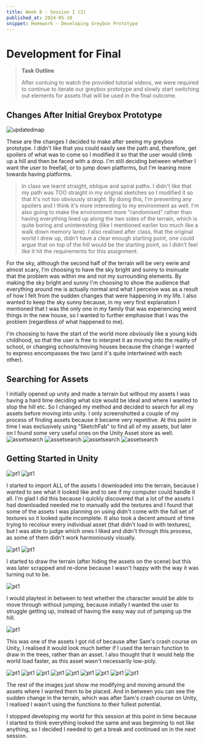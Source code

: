 ```yaml
---
title: Week 8 - Session 1 (2)
published_at: 2024-05-10
snippet: Homework - Developing Greybox Prototype
---
```

# Development for Final
> **Task Outline**
>
> After contuing to watch the provided tutorial videos, we were required to continue to iterate our greybox prototype and slowly start switching out elements for assets that will be used in the final outcome.

## Changes After Initial Greybox Prototype
![updatedmap](/W8/updatedmap.png)

These are the changes I decided to make after seeing my greybox prototype. I didn't like that you could easily see the path and, therefore, get spoilers of what was to come so I modified it so that the user would climb up a hill and then be faced with a drop. I'm still deciding between whether I want the user to freefall, or to jump down platforms, but I'm leaning more towards having platforms. 
> In class we learnt straight, oblique and spiral paths. I didn't like that my path was TOO straight in my original sketches so I modified it so that it's not too obviously straight.
By doing this, I'm preventing any spoilers and I think it's more interesting to my environment as well. I'm also going to make the environment more "randomised" rather than having everything lined up along the two sides of the terrain, which is quite boring and uninteresting (like I mentioned earlier too much like a walk down memory lane). I also realised after class, that the original world I drew up, didn't have a clear enough starting point, one could argue that on top of the hill would be the starting point, so I didn't feel like it hit the requirements for this assignment.

For the sky, although the second half of the terrain will be very eerie and almost scary, I'm choosing to have the sky bright and sunny to insinuate that the problem was within me and not my surrounding elements. By making the sky bright and sunny I'm choosing to show the audience that everything around me is actually normal and what I perceive was as a result of how I felt from the sudden changes that were happening in my life. I also wanted to keep the sky sunny because, in my very first explanation I mentioned that I was the only one in my family that was experiencing weird things in the new house, so I wanted to further emphasise that I was the problem (regardless of what happened to me).

I'm choosing to have the start of the world more obviously like a young kids childhood, so that the user is free to interpret it as moving into the reality of school, or changing schools/moving houses because the change I wanted to express encompasses the two (and it's quite intertwined with each other).

## Searching for Assets
I initially opened up unity and made a terrain but without my assets I was having a hard time deciding what size would be ideal and where I wanted to stop the hill etc. So I changed my method and decided to search for all my assets before moving into unity. I only screenshotted a couple of my process of finding assets because it became very repetitive. At this point in time I was exclusively using "SketchFab" to find all of my assets, but later on I found some very useful ones on the Unity Asset store as well.
![assetsearch](/W8/assetsearch1.png)
![assetsearch](/W8/assetsearch2.png)
![assetsearch](/W8/assetsearch3.png)
![assetsearch](/W8/assetsearch4.png)

## Getting Started in Unity
![pt1](/W8_WIP/1bplaytest1.png)
![pt1](/W8_WIP/1bplaytest2.png)

I started to import ALL of the assets I downloaded into the terrain, because I wanted to see what it looked like and to see if my computer could handle it all. I'm glad I did this because I quickly discovered that a lot of the assets I had downloaded needed me to manually add the textures and I found that some of the assets I was planning on using didn't come with the full set of textures so it looked quite incomplete. It also took a decent amount of time trying to recolour every individual asset (that didn't load in with textures), but I was able to judge which ones I liked and didn't through this process, as some of them didn't work harmoniously visually.

![pt1](/W8_WIP/1bplaytest3.png)
![pt1](/W8_WIP/1bplaytest4.png)

I started to draw the terrain (after hiding the assets on the scene) but this was later scrapped and re-done because I wasn't happy with the way it was turning out to be.

![pt1](/W8_WIP/1bplaytest5.png)

I would playtest in between to test whether the character would be able to move through without jumping, because initially I wanted the user to struggle getting up, instead of having the easy way out of jumping up the hill.

![pt1](/W8_WIP/1bplaytest6.png)

This was one of the assets I got rid of because after Sam's crash course on Unity, I realised it would look much better if I used the terrain function to draw in the trees, rather than an asset. I also thought that it would help the world load faster, as this asset wasn't necessarily low-poly.

![pt1](/W8_WIP/1bplaytest7.png)
![pt1](/W8_WIP/1bplaytest8.png)
![pt1](/W8_WIP/1bplaytest9.png)
![pt1](/W8_WIP/1bplaytest10.png)
![pt1](/W8_WIP/1bplaytest11.png)
![pt1](/W8_WIP/1bplaytest12.png)
![pt1](/W8_WIP/1bplaytest13.png)
![pt1](/W8_WIP/1bplaytest14.png)
![pt1](/W8_WIP/1bplaytest15.png)

The rest of the images just show me modifying and moving around the assets where I wanted them to be placed. And in between you can see the sudden change in the terrain, which was after Sam's crash course on Unity, I realised I wasn't using the functions to their fullest potential.

I stopped developing my world for this session at this point in time because I started to think everything looked the same and was beginning to not like anything, so I decided I needed to get a break and continued on in the next session.